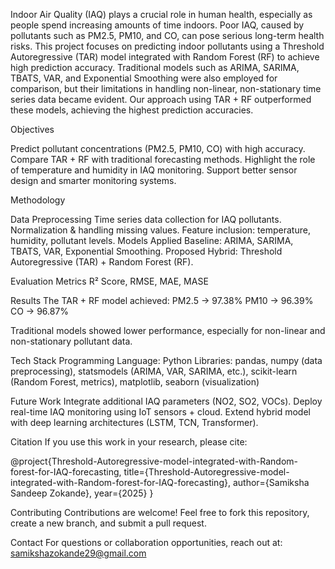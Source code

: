 Indoor Air Quality (IAQ) plays a crucial role in human health, especially as people spend increasing amounts of time indoors. Poor IAQ, caused by pollutants such as PM2.5, PM10, and CO, can pose serious long-term health risks.
This project focuses on predicting indoor pollutants using a Threshold Autoregressive (TAR) model integrated with Random Forest (RF) to achieve high prediction accuracy.
Traditional models such as ARIMA, SARIMA, TBATS, VAR, and Exponential Smoothing were also employed for comparison, but their limitations in handling non-linear, non-stationary time series data became evident.
Our approach using TAR + RF outperformed these models, achieving the highest prediction accuracies.

Objectives

Predict pollutant concentrations (PM2.5, PM10, CO) with high accuracy.
Compare TAR + RF with traditional forecasting methods.
Highlight the role of temperature and humidity in IAQ monitoring.
Support better sensor design and smarter monitoring systems.

Methodology

Data Preprocessing
Time series data collection for IAQ pollutants.
Normalization & handling missing values.
Feature inclusion: temperature, humidity, pollutant levels.
Models Applied
Baseline: ARIMA, SARIMA, TBATS, VAR, Exponential Smoothing.
Proposed Hybrid: Threshold Autoregressive (TAR) + Random Forest (RF).

Evaluation Metrics
R² Score, RMSE, MAE, MASE

Results
The TAR + RF model achieved:
PM2.5 → 97.38%
PM10 → 96.39%
CO → 96.87%

Traditional models showed lower performance, especially for non-linear and non-stationary pollutant data.

Tech Stack
Programming Language: Python
Libraries: pandas, numpy (data preprocessing), statsmodels (ARIMA, VAR, SARIMA, etc.), scikit-learn (Random Forest, metrics), matplotlib, seaborn (visualization)

Future Work
Integrate additional IAQ parameters (NO2, SO2, VOCs).
Deploy real-time IAQ monitoring using IoT sensors + cloud.
Extend hybrid model with deep learning architectures (LSTM, TCN, Transformer).

Citation
If you use this work in your research, please cite:

@project{Threshold-Autoregressive-model-integrated-with-Random-forest-for-IAQ-forecasting,
        title={Threshold-Autoregressive-model-integrated-with-Random-forest-for-IAQ-forecasting},
        author={Samiksha Sandeep Zokande},
        year={2025}
}

Contributing
Contributions are welcome! Feel free to fork this repository, create a new branch, and submit a pull request.

Contact
For questions or collaboration opportunities, reach out at:
samikshazokande29@gmail.com
